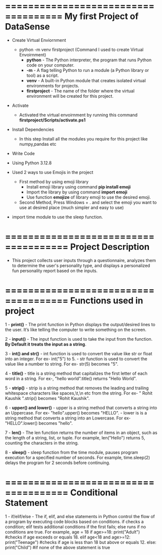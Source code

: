 ====================================
My first Project of DataSense
====================================

- Create Virtual Enviornment
    - python -m venv firstproject (Command I used to create Virtual Envoirnment)
        - **python** - The Python interpreter, the program that runs Python code on your computer.
        - **-m** - A flag telling Python to run a module (a Python library or tool) as a script.
        - **venv** - A built-in Python module that creates isolated virtual environments for projects.
        - **firstproject** - The name of the folder where the virtual environment will be created for this project.
- Activate
    - Activated the virtual envoirnment by running this command **firstproject/Scripts/activate.ps1**
- Install Dependencies
    - In this step Install all the modules you require for this project like numpy,pandas etc
- Write Code


- Using Python 3.12.8

- Used 2 ways to use Emojis in the project
    - First method by using emoji library
        - Install emoji library using command **pip install emoji**
        - Import the library by using command **import emoji**
        - Use function **emojize** of library emoji to use the desired emoji.
    - Second Method, Press Windows + . and select the emoji you want to use at desired place (much simpler and easy to use)

- import time module to use the sleep function.

=====================================
Project Description
=====================================
- This project collects user inputs through a questionnaire, analyzes them to determine the user's personality type, and displays a personalized fun personality report based on the inputs.

=====================================
Functions used in project
=====================================
1 - **print()**
    - The print function in Python displays the output/desired lines to the user. It’s like telling the computer to write something on the screen.

2 - **input()**
    - The input function is used to take the input from the function. **By Default it treats the input as a string**.

3 - **int() and str()**
    - int function is used to convert the value like str or float into an integer. For ex- int("5") to 5.
    - str function is used to convert the value like a number to string. For ex- str(5) becomes "5".

4 - **title()**
    - title is a string method that capitalizes the first letter of each word in a string. For ex-, "hello world".title() returns "Hello World".

5 - **strip()**
    - strip is a string method that removes the leading and trailing whitespace characters like spaces,\t,\n etc from the string. For ex- "  Rohit Kaushik  ".strip() becomes "Rohit Kaushik".

6 - **upper() and lower()**
    - upper is a string method that converts a string into an Uppercase. For ex- "hello".upper() becomes "HELLO".
    - lower is is a string method that converts a string into an Lowercase. For ex- "HELLO".lower() becomes "hello".

7 - **len()**
    - The len function returns the number of items in an object, such as the length of a string, list, or tuple. For example, len("Hello") returns 5, counting the characters in the string.

8 - **sleep()**
    - sleep function from the time module, pauses program execution for a specified number of seconds. For example, time.sleep(2) delays the program for 2 seconds before continuing.

=====================================
Conditional Statement
=====================================
1 - if/elif/else
    - The if, elif, and else statements in Python control the flow of a program by executing code blocks based on conditions. if checks a condition; elif tests additional conditions if the first fails; else runs if no conditions are true. 
    For example, 
        age = 18
        if age>=18:
            print("Adult") #checks if age exceeds or equals 18.
        elif age<18 and age>=12:
            print("Teenage") #checks if age is less than 18 but above or equals 12.
        else:
            print("Child") #if none of the above statement is true